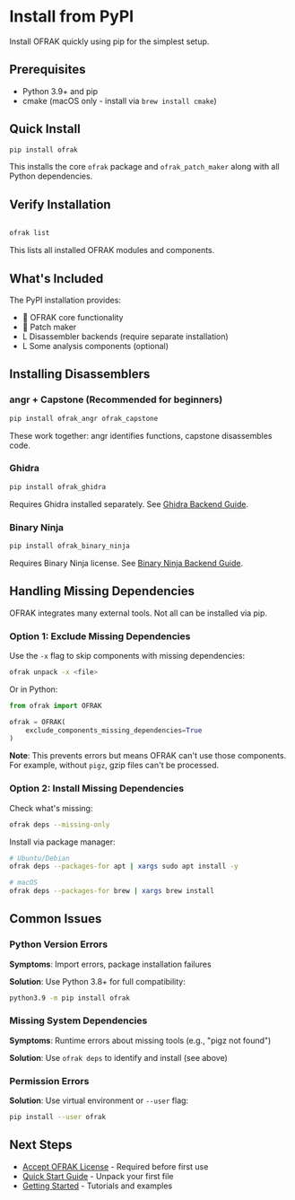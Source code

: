 # Install from PyPI

Install OFRAK quickly using pip for the simplest setup.

## Prerequisites

- Python 3.9+ and pip
- cmake (macOS only - install via `brew install cmake`)

## Quick Install

```bash
pip install ofrak
```

This installs the core `ofrak` package and `ofrak_patch_maker` along with all Python dependencies.

## Verify Installation



```mermaid

```

```bash
ofrak list
```

This lists all installed OFRAK modules and components.

## What's Included

The PyPI installation provides:
-  OFRAK core functionality
-  Patch maker
- L Disassembler backends (require separate installation)
- L Some analysis components (optional)

## Installing Disassemblers

### angr + Capstone (Recommended for beginners)

```bash
pip install ofrak_angr ofrak_capstone
```

These work together: angr identifies functions, capstone disassembles code.

### Ghidra

```bash
pip install ofrak_ghidra
```

Requires Ghidra installed separately. See [Ghidra Backend Guide](../user-guide/disassembler-backends/ghidra.md).

### Binary Ninja

```bash
pip install ofrak_binary_ninja
```

Requires Binary Ninja license. See [Binary Ninja Backend Guide](../user-guide/disassembler-backends/binary_ninja.md).

## Handling Missing Dependencies

OFRAK integrates many external tools. Not all can be installed via pip.

### Option 1: Exclude Missing Dependencies

Use the `-x` flag to skip components with missing dependencies:

```bash
ofrak unpack -x <file>
```

Or in Python:

```python
from ofrak import OFRAK

ofrak = OFRAK(
    exclude_components_missing_dependencies=True
)
```

**Note**: This prevents errors but means OFRAK can't use those components. For example, without `pigz`, gzip files can't be processed.

### Option 2: Install Missing Dependencies

Check what's missing:

```bash
ofrak deps --missing-only
```

Install via package manager:

```bash
# Ubuntu/Debian
ofrak deps --packages-for apt | xargs sudo apt install -y

# macOS
ofrak deps --packages-for brew | xargs brew install
```

## Common Issues

### Python Version Errors

**Symptoms**: Import errors, package installation failures

**Solution**: Use Python 3.8+ for full compatibility:
```bash
python3.9 -m pip install ofrak
```

### Missing System Dependencies

**Symptoms**: Runtime errors about missing tools (e.g., "pigz not found")

**Solution**: Use `ofrak deps` to identify and install (see above)

### Permission Errors

**Solution**: Use virtual environment or `--user` flag:
```bash
pip install --user ofrak
```

## Next Steps

- [Accept OFRAK License](../getting-started.md#quick-start) - Required before first use
- [Quick Start Guide](../getting-started.md#quick-start) - Unpack your first file
- [Getting Started](../getting-started.md) - Tutorials and examples
